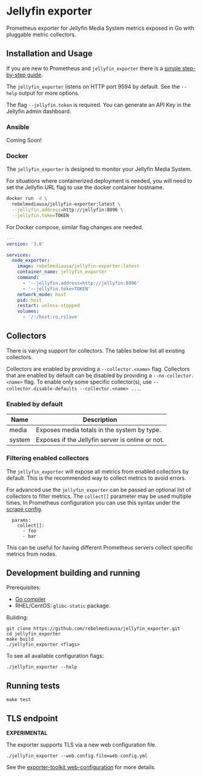 # Jellyfin exporter

Prometheus exporter for Jellyfin Media System metrics exposed
in Go with pluggable metric collectors.

## Installation and Usage

If you are new to Prometheus and `jellyfin_exporter` there is
a [simple step-by-step guide](https://docs.rebelmedia.io/guides/jellyfin/jellyfin-exporter).

The `jellyfin_exporter` listens on HTTP port 9594 by default.
See the `--help` output for more options.

The flag `--jellyfin.token` is required. You can generate an API
Key in the Jellyfin admin dashboard. 

### Ansible

Coming Soon!

### Docker

The `jellyfin_exporter` is designed to monitor your Jellyfin Media System.

For situations where containerized deployment is needed, you will
need to set the Jellyfin URL flag to use the docker container hostname.


```bash
docker run -d \
  rebelmediausa/jellyfin-exporter:latest \
  --jellyfin.address=http://jellyfin:8096 \
  --jellyfin.toke=TOKEN
```

For Docker compose, similar flag changes are needed.

```yaml
---
version: '3.8'

services:
  node_exporter:
    image: rebelmediausa/jellyfin-exporter:latest
    container_name: jellyfin_exporter
    command:
      - '--jellyfin.address=http://jellyfin:8096'
      - '--jellyfin.toke=TOKEN'
    network_mode: host
    pid: host
    restart: unless-stopped
    volumes:
      - '/:/host:ro,rslave'
```


## Collectors

There is varying support for collectors.
The tables below list all existing collectors.

Collectors are enabled by providing a `--collector.<name>` flag.
Collectors that are enabled by default can be disabled
by providing a `--no-collector.<name>` flag.
To enable only some specific collector(s),
use `--collector.disable-defaults --collector.<name> ...`.


### Enabled by default

| Name         | Description                                               |
|--------------|-----------------------------------------------------------|
| media        | Exposes media totals in the system by type.               |
| system       | Exposes if the Jellyfin server is online or not.          |

### Filtering enabled collectors

The `jellyfin_exporter` will expose all metrics from enabled collectors
by default. This is the recommended way to collect metrics to avoid errors.

For advanced use the `jellyfin_exporter` can be passed an optional list
of collectors to filter metrics. The `collect[]` parameter may be used
multiple times. In Prometheus configuration you can use this syntax under
the [scrape config](https://prometheus.io/docs/prometheus/latest/configuration/configuration/#<scrape_config>).

```
  params:
    collect[]:
      - foo
      - bar
```

This can be useful for having different Prometheus servers collect
specific metrics from nodes.

## Development building and running

Prerequisites:

* [Go compiler](https://golang.org/dl/)
* RHEL/CentOS: `glibc-static` package.

Building:

    git clone https://github.com/rebelmediausa/jellyfin_exporter.git
    cd jellyfin_exporter
    make build
    ./jellyfin_exporter <flags>

To see all available configuration flags:

    ./jellyfin_exporter --help

## Running tests

    make test

## TLS endpoint

**EXPERIMENTAL**

The exporter supports TLS via a new web configuration file.

```console
./jellyfin_exporter --web.config.file=web-config.yml
```

See the [exporter-toolkit web-configuration](https://github.com/prometheus/exporter-toolkit/blob/master/docs/web-configuration.md) for more details.
